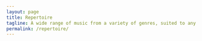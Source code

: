 ```yaml
---
layout: page
title: Repertoire
tagline: A wide range of music from a variety of genres, suited to any occasion
permalink: /repertoire/
---
```

